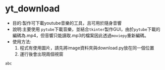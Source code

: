 # yt_download
  
* 目的:製作可下載youtube音樂的工具，且可用於隨身音響
* 說明:主要使用 `pytube`下載音樂，並結合`tkinter`製作GUI，由於`pytube`下載的編碼為.mp4，但音響只能讀取.mp3的檔案因此透過`moviepy`重新編碼。
* 使用方法:
  1. 程式有使用圖片，請先將image資料夾與download.py放在同一個位置
  2. 運行後會出現兩個視窗

```py
abc
```

